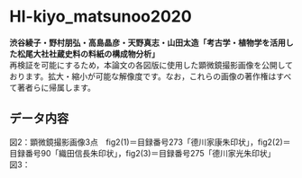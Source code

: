 # HI-kiyo_matsunoo2020
**渋谷綾子・野村朋弘・高島晶彦・天野真志・山田太造「考古学・植物学を活用した松尾大社社蔵史料の料紙の構成物分析」**  
再検証を可能にするため，本論文の各図版に使用した顕微鏡撮影画像を公開しております。拡大・縮小が可能な解像度です。なお，これらの画像の著作権はすべて著者らに帰属します。  

## データ内容
図2：顕微鏡撮影画像3点　fig2(1)＝目録番号273「德川家康朱印状」，fig2(2)＝目録番号90「織田信長朱印状」，fig2(3)＝目録番号275「德川家光朱印状」  
図3：


